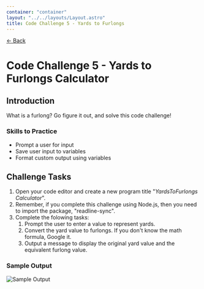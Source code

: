 ```yaml
---
container: "container"
layout: "../../layouts/Layout.astro"
title: Code Challenge 5 - Yards to Furlongs
---
```


[← Back](/courses/code-challenges/)

# Code Challenge 5 - Yards to Furlongs Calculator

## Introduction

What is a furlong? Go figure it out, and solve this code challenge!

### Skills to Practice

- Prompt a user for input
- Save user input to variables
- Format custom output using variables

## Challenge Tasks

1. Open your code editor and create a new program title "_YardsToFurlongs Calculator_".
2. Remember, if you complete this challenge using Node.js, then you need to import the package, "readline-sync".
3. Complete the folowing tasks:
   1. Prompt the user to enter a value to represent yards.
   2. Convert the yard value to furlongs. If you don't know the math formula, Google it.
   3. Output a message to display the original yard value and the equivalent furlong value.

### Sample Output

![Sample Output](/assets/img/code-challenges/challenge-5-yards-to-furl-sample.gif)
